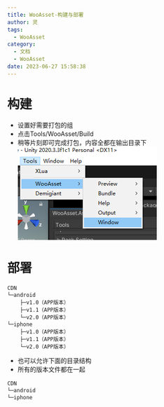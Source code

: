 ```yaml
---
title: WooAsset-构建与部署
author: 灵
tags:
  - WooAsset
category:
  - 文档
  - WooAsset
date: 2023-06-27 15:58:38
---
```

# 构建
* 设置好需要打包的组
* 点击Tools/WooAsset/Build
* 稍等片刻即可完成打包，内容全都在输出目录下
![Alt text](../../../Pic/Doc/WooAsset/firstopen.png)

# 部署
```
CDN
└─android
    ├─v1.0（APP版本）
    ├─v1.1（APP版本）
    └─v2.0（APP版本）
└─iphone
    ├─v1.0（APP版本）
    ├─v1.1（APP版本）
    └─v2.0（APP版本）
```
* 也可以允许下面的目录结构
* 所有的版本文件都在一起
```
CDN
└─android
└─iphone
```
